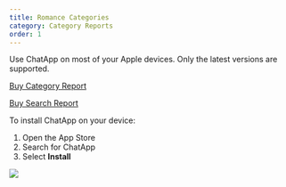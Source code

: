 ```yaml
---
title: Romance Categories
category: Category Reports
order: 1
---
```


Use ChatApp on most of your Apple devices. Only the latest versions are supported.

<script src="https://gumroad.com/js/gumroad.js"></script>
<a class="gumroad-button" href="https://gum.co/categoryreport" target="_blank">Buy Category Report</a>

<script src="https://gumroad.com/js/gumroad.js"></script>
<a class="gumroad-button" href="https://gum.co/bmwgo" target="_blank">Buy Search Report</a>

To install ChatApp on your device:

1. Open the App Store
2. Search for ChatApp
3. Select **Install**

![](//placehold.it/800x600)
